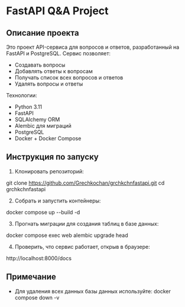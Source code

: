 # FastAPI Q&A Project

## Описание проекта

Это проект API-сервиса для вопросов и ответов, разработанный на FastAPI и PostgreSQL. Сервис позволяет:

- Создавать вопросы
- Добавлять ответы к вопросам
- Получать список всех вопросов и ответов
- Удалять вопросы и ответы

Технологии:
- Python 3.11
- FastAPI
- SQLAlchemy ORM
- Alembic для миграций
- PostgreSQL
- Docker + Docker Compose


## Инструкция по запуску

1. Клонировать репозиторий:

git clone https://github.com/Grechkochan/grchkchnfastapi.git
cd grchkchnfastapi


2. Собрать и запустить контейнеры:

docker compose up --build -d


3. Прогнать миграции для создания таблиц в базе данных:

docker compose exec web alembic upgrade head


4. Проверить, что сервис работает, открыв в браузере:

http://localhost:8000/docs

## Примечание
- Для удаления всех данных базы данных используйте:
docker compose down -v


